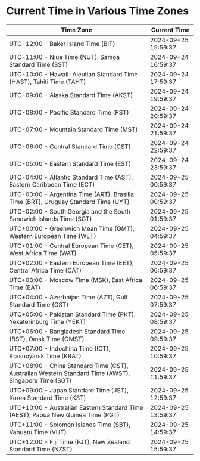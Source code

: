 # Current Time in Various Time Zones

| Time Zone | Current Time |
|-----------|--------------|
| UTC-12:00 - Baker Island Time (BIT) | 2024-09-25 15:59:37 |
| UTC-11:00 - Niue Time (NUT), Samoa Standard Time (SST) | 2024-09-24 16:59:37 |
| UTC-10:00 - Hawaii-Aleutian Standard Time (HAST), Tahiti Time (TAHT) | 2024-09-24 17:59:37 |
| UTC-09:00 - Alaska Standard Time (AKST) | 2024-09-24 19:59:37 |
| UTC-08:00 - Pacific Standard Time (PST) | 2024-09-24 20:59:37 |
| UTC-07:00 - Mountain Standard Time (MST) | 2024-09-24 21:59:37 |
| UTC-06:00 - Central Standard Time (CST) | 2024-09-24 22:59:37 |
| UTC-05:00 - Eastern Standard Time (EST) | 2024-09-24 23:59:37 |
| UTC-04:00 - Atlantic Standard Time (AST), Eastern Caribbean Time (ECT) | 2024-09-25 00:59:37 |
| UTC-03:00 - Argentina Time (ART), Brasília Time (BRT), Uruguay Standard Time (UYT) | 2024-09-25 00:59:37 |
| UTC-02:00 - South Georgia and the South Sandwich Islands Time (SGT) | 2024-09-25 01:59:37 |
| UTC±00:00 - Greenwich Mean Time (GMT), Western European Time (WET) | 2024-09-25 04:59:37 |
| UTC+01:00 - Central European Time (CET), West Africa Time (WAT) | 2024-09-25 05:59:37 |
| UTC+02:00 - Eastern European Time (EET), Central Africa Time (CAT) | 2024-09-25 06:59:37 |
| UTC+03:00 - Moscow Time (MSK), East Africa Time (EAT) | 2024-09-25 06:59:37 |
| UTC+04:00 - Azerbaijan Time (AZT), Gulf Standard Time (GST) | 2024-09-25 07:59:37 |
| UTC+05:00 - Pakistan Standard Time (PKT), Yekaterinburg Time (YEKT) | 2024-09-25 08:59:37 |
| UTC+06:00 - Bangladesh Standard Time (BST), Omsk Time (OMST) | 2024-09-25 09:59:37 |
| UTC+07:00 - Indochina Time (ICT), Krasnoyarsk Time (KRAT) | 2024-09-25 10:59:37 |
| UTC+08:00 - China Standard Time (CST), Australian Western Standard Time (AWST), Singapore Time (SGT) | 2024-09-25 11:59:37 |
| UTC+09:00 - Japan Standard Time (JST), Korea Standard Time (KST) | 2024-09-25 12:59:37 |
| UTC+10:00 - Australian Eastern Standard Time (AEST), Papua New Guinea Time (PGT) | 2024-09-25 13:59:37 |
| UTC+11:00 - Solomon Islands Time (SBT), Vanuatu Time (VUT) | 2024-09-25 14:59:37 |
| UTC+12:00 - Fiji Time (FJT), New Zealand Standard Time (NZST) | 2024-09-25 15:59:37 |
